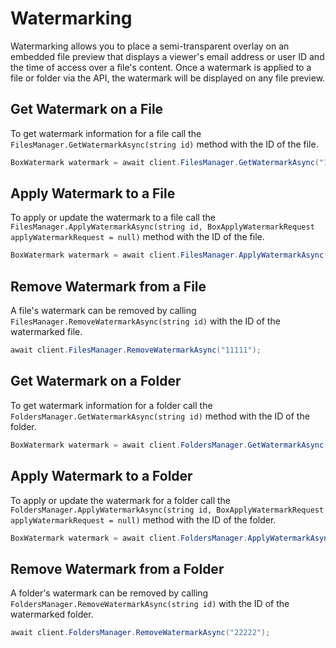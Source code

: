 Watermarking
============

Watermarking allows you to place a semi-transparent overlay on an embedded file preview that displays a viewer's email
address or user ID and the time of access over a file's content. Once a watermark is applied to a file or folder via
the API, the watermark will be displayed on any file preview.

Get Watermark on a File
-----------------------

To get watermark information for a file call the `FilesManager.GetWatermarkAsync(string id)` method
with the ID of the file.

```c#
BoxWatermark watermark = await client.FilesManager.GetWatermarkAsync("11111");
```

Apply Watermark to a File
-------------------------

To apply or update the watermark to a file call the
`FilesManager.ApplyWatermarkAsync(string id, BoxApplyWatermarkRequest applyWatermarkRequest = null)`
method with the ID of the file.

```c#
BoxWatermark watermark = await client.FilesManager.ApplyWatermarkAsync("11111");
```

Remove Watermark from a File
----------------------------

A file's watermark can be removed by calling `FilesManager.RemoveWatermarkAsync(string id)`
with the ID of the watermarked file.

```c#
await client.FilesManager.RemoveWatermarkAsync("11111");
```

Get Watermark on a Folder
-------------------------

To get watermark information for a folder call the `FoldersManager.GetWatermarkAsync(string id)` method
with the ID of the folder.

```c#
BoxWatermark watermark = await client.FoldersManager.GetWatermarkAsync("22222");
```

Apply Watermark to a Folder
---------------------------

To apply or update the watermark for a folder call the
`FoldersManager.ApplyWatermarkAsync(string id, BoxApplyWatermarkRequest applyWatermarkRequest = null)`
method with the ID of the folder.

```c#
BoxWatermark watermark = await client.FoldersManager.ApplyWatermarkAsync("22222");
```

Remove Watermark from a Folder
------------------------------

A folder's watermark can be removed by calling `FoldersManager.RemoveWatermarkAsync(string id)`
with the ID of the watermarked folder.

```c#
await client.FoldersManager.RemoveWatermarkAsync("22222");
```